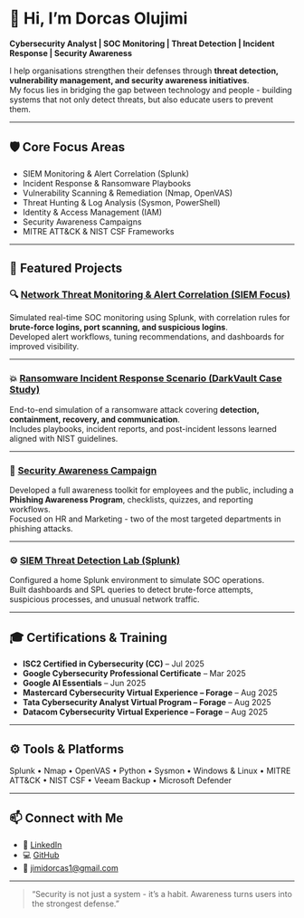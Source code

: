 # 👋 Hi, I’m Dorcas Olujimi  

**Cybersecurity Analyst | SOC Monitoring | Threat Detection | Incident Response | Security Awareness**

I help organisations strengthen their defenses through **threat detection, vulnerability management, and security awareness initiatives**.  
My focus lies in bridging the gap between technology and people - building systems that not only detect threats, but also educate users to prevent them.

---

## 🛡️ Core Focus Areas
- SIEM Monitoring & Alert Correlation (Splunk)
- Incident Response & Ransomware Playbooks
- Vulnerability Scanning & Remediation (Nmap, OpenVAS)
- Threat Hunting & Log Analysis (Sysmon, PowerShell)
- Identity & Access Management (IAM)
- Security Awareness Campaigns
- MITRE ATT&CK & NIST CSF Frameworks

---

## 📂 Featured Projects

### 🔍 [Network Threat Monitoring & Alert Correlation (SIEM Focus)](https://github.com/jimidorcas/network-threat-monitoring)
Simulated real-time SOC monitoring using Splunk, with correlation rules for **brute-force logins, port scanning, and suspicious logins**.  
Developed alert workflows, tuning recommendations, and dashboards for improved visibility.

---

### 💥 [Ransomware Incident Response Scenario (DarkVault Case Study)](https://github.com/jimidorcas/ransomware-incident-response)
End-to-end simulation of a ransomware attack covering **detection, containment, recovery, and communication**.  
Includes playbooks, incident reports, and post-incident lessons learned aligned with NIST guidelines.

---

### 🧠 [Security Awareness Campaign](https://github.com/jimidorcas/security-awareness-campaign)
Developed a full awareness toolkit for employees and the public, including a **Phishing Awareness Program**, checklists, quizzes, and reporting workflows.  
Focused on HR and Marketing - two of the most targeted departments in phishing attacks.

---

### ⚙️ [SIEM Threat Detection Lab (Splunk)](https://github.com/jimidorcas/siem-monitoring-lab)
Configured a home Splunk environment to simulate SOC operations.  
Built dashboards and SPL queries to detect brute-force attempts, suspicious processes, and unusual network traffic.

---

## 🎓 Certifications & Training
- **ISC2 Certified in Cybersecurity (CC)** – Jul 2025  
- **Google Cybersecurity Professional Certificate** – Mar 2025  
- **Google AI Essentials** – Jun 2025  
- **Mastercard Cybersecurity Virtual Experience – Forage** – Aug 2025  
- **Tata Cybersecurity Analyst Virtual Program – Forage** – Aug 2025  
- **Datacom Cybersecurity Virtual Experience – Forage** – Aug 2025  

---

## ⚙️ Tools & Platforms
Splunk • Nmap • OpenVAS • Python • Sysmon • Windows & Linux • MITRE ATT&CK • NIST CSF • Veeam Backup • Microsoft Defender  

---

## 📫 Connect with Me
- 💼 [LinkedIn](https://www.linkedin.com/in/dorcas-o-3028b29a/)  
- 💻 [GitHub](https://github.com/jimidorcas)  
- 📧 jimidorcas1@gmail.com  

---

> “Security is not just a system - it’s a habit. Awareness turns users into the strongest defense.”

